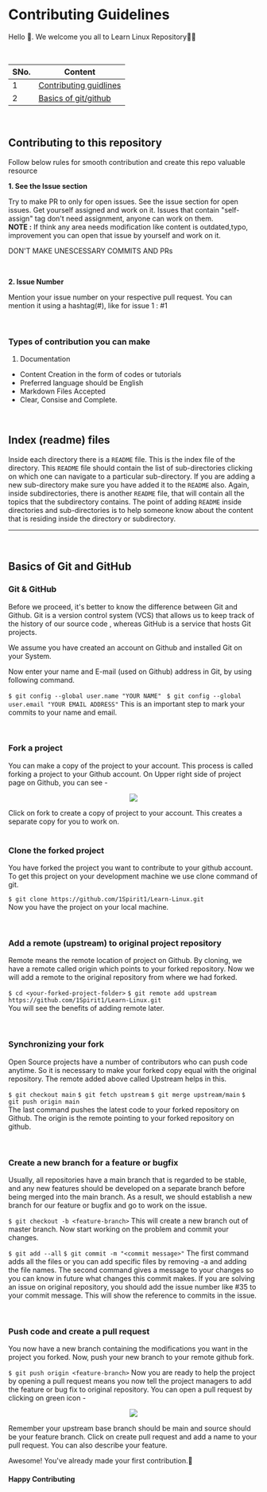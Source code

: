 # Contributing Guidelines

Hello 👋. We welcome you all to Learn Linux Repository🎊🎊

<br/>

SNo.| Content |
| ---- | ------- |
| 1 | [Contributing guidlines](#contributing-to-this-repository) | 
| 2 | [Basics of git/github](#basics-of-git-and-github) | 


<br/>

## Contributing to this repository
Follow below rules for smooth contribution and create this repo valuable resource <br/>

 **1. See the Issue section** <br/>

Try to make PR to only for open issues. See the issue section for open issues. Get yourself assigned and work on it. Issues that contain "self-assign" tag
don't need assignment, anyone can work on them.<br/>
**NOTE :** If think any area needs modification like content is outdated,typo, improvement you can open that issue by yourself and work on it.

DON'T MAKE UNESCESSARY COMMITS AND PRs

<br/>

**2. Issue Number** <br/>

Mention your issue number on your respective pull request.
You can mention it using a hashtag(#), like for issue 1 : #1

<br/>

### Types of contribution you can make

1. Documentation

- Content Creation in the form of codes or tutorials
- Preferred language should be English
- Markdown Files Accepted
- Clear, Consise and Complete.


<br/>

## Index (readme) files

Inside each directory there is a `README` file. This is the index file of the directory. This `README` file should contain the list of sub-directories 
clicking on which one can navigate to a particular sub-directory. If you are adding a new sub-directory make sure you have added it to the `README` also.
Again, inside subdirectories, there is another `README` file, that will contain all the topics that the subdirectory contains. The point of 
adding `README` inside directories and sub-directories is to help someone know about the content that is residing inside the directory or subdirectory. 


---

<br />

## Basics of Git and GitHub

### Git & GitHub

Before we proceed, it's better to know the difference between Git and Github. Git is a version control system (VCS) that allows us to keep track of the history of our source code , whereas GitHub is a service that hosts Git projects. 

We assume you have created an account on Github and installed Git on your System.

Now enter your name and E-mail (used on Github) address in Git, by using following command.

`$ git config --global user.name "YOUR NAME"`
` $ git config --global user.email "YOUR EMAIL ADDRESS"`
This is an important step to mark your commits to your name and email.

<br />

### Fork a project

You can make a copy of the project to your account. This process is called forking a project to your Github account. On Upper right side of project page on Github, you can see -

<p align="center">  <img  src="https://i.imgur.com/P0n6f97.png">  </p>
Click on fork to create a copy of project to your account. This creates a separate copy for you to work on.

<br />

<br />

### Clone the forked project

You have forked the project you want to contribute to your github account. To get this project on your development machine we use clone command of git.

`$ git clone https://github.com/1Spirit1/Learn-Linux.git` <br/>
Now you have the project on your local machine.

<br />

### Add a remote (upstream) to original project repository

Remote means the remote location of project on Github. By cloning, we have a remote called origin which points to your forked repository. Now we will add a remote to the original repository from where we had forked.

`$ cd <your-forked-project-folder>`
`$ git remote add upstream https://github.com/1Spirit1/Learn-Linux.git` <br/>
You will see the benefits of adding remote later.

<br />

### Synchronizing your fork

Open Source projects have a number of contributors who can push code anytime. So it is necessary to make your forked copy equal with the original repository. The remote added above called Upstream helps in this.

`$ git checkout main`
`$ git fetch upstream`
`$ git merge upstream/main`
`$ git push origin main` <br/>
The last command pushes the latest code to your forked repository on Github. The origin is the remote pointing to your forked repository on github.

<br />

### Create a new branch for a feature or bugfix

Usually, all repositories have a main branch that is regarded to be stable, and any new features should be developed on a separate branch before being 
merged into the main branch. As a result, we should establish a new branch for our feature or bugfix and go to work on the issue. 

`$ git checkout -b <feature-branch>`
This will create a new branch out of master branch. Now start working on the problem and commit your changes.

`$ git add --all`
`$ git commit -m "<commit message>"`
The first command adds all the files or you can add specific files by removing -a and adding the file names. The second command gives a message to your
changes so you can know in future what changes this commit makes. If you are solving an issue on original repository, you should add the issue number
like #35 to your commit message. This will show the reference to commits in the issue.

<br />

### Push code and create a pull request

You now have a new branch containing the modifications you want in the project you forked. Now, push your new branch to your remote github fork. 

`$ git push origin <feature-branch>`
Now you are ready to help the project by opening a pull request means you now tell the project managers to add the feature or bug fix to original repository. You can open a pull request by clicking on green icon -

<p align="center">  <img  src="https://i.imgur.com/aGaqAD5.png">  </p>

Remember your upstream base branch should be main and source should be your feature branch. Click on create pull request and add a name to your pull request. You can also describe your feature.

Awesome! You've already made your first contribution.🥳

#### Happy Contributing 
